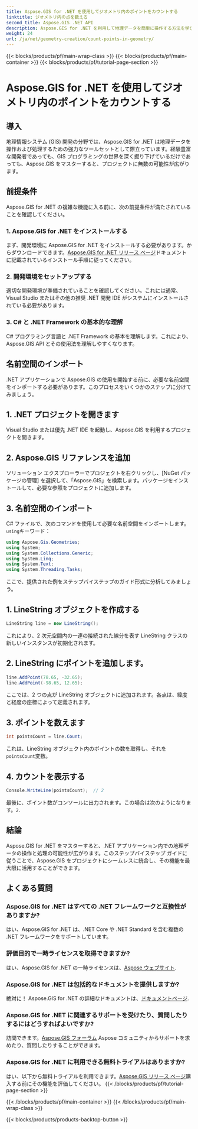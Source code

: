 ```yaml
---
title: Aspose.GIS for .NET を使用してジオメトリ内のポイントをカウントする
linktitle: ジオメトリ内の点を数える
second_title: Aspose.GIS .NET API
description: Aspose.GIS for .NET を利用して地理データを簡単に操作する方法を学びます。包括的なチュートリアルが利用可能です。
weight: 24
url: /ja/net/geometry-creation/count-points-in-geometry/
---
```


{{< blocks/products/pf/main-wrap-class >}}
{{< blocks/products/pf/main-container >}}
{{< blocks/products/pf/tutorial-page-section >}}

# Aspose.GIS for .NET を使用してジオメトリ内のポイントをカウントする

## 導入
地理情報システム (GIS) 開発の分野では、Aspose.GIS for .NET は地理データを操作および処理するための強力なツールセットとして際立っています。経験豊富な開発者であっても、GIS プログラミングの世界を深く掘り下げているだけであっても、Aspose.GIS をマスターすると、プロジェクトに無数の可能性が広がります。
## 前提条件
Aspose.GIS for .NET の複雑な機能に入る前に、次の前提条件が満たされていることを確認してください。
### 1. Aspose.GIS for .NET をインストールする
まず、開発環境に Aspose.GIS for .NET をインストールする必要があります。からダウンロードできます。[Aspose.GIS for .NET リリース ページ](https://releases.aspose.com/gis/net/)ドキュメントに記載されているインストール手順に従ってください。
### 2. 開発環境をセットアップする
適切な開発環境が準備されていることを確認してください。これには通常、Visual Studio またはその他の推奨 .NET 開発 IDE がシステムにインストールされている必要があります。
### 3. C# と .NET Framework の基本的な理解
C# プログラミング言語と .NET Framework の基本を理解します。これにより、Aspose.GIS API とその使用法を理解しやすくなります。

## 名前空間のインポート
.NET アプリケーションで Aspose.GIS の使用を開始する前に、必要な名前空間をインポートする必要があります。このプロセスをいくつかのステップに分けてみましょう。
## 1. .NET プロジェクトを開きます
Visual Studio または優先 .NET IDE を起動し、Aspose.GIS を利用するプロジェクトを開きます。
## 2. Aspose.GIS リファレンスを追加
ソリューション エクスプローラーでプロジェクトを右クリックし、[NuGet パッケージの管理] を選択して、「Aspose.GIS」を検索します。パッケージをインストールして、必要な参照をプロジェクトに追加します。
## 3. 名前空間のインポート
C# ファイルで、次のコマンドを使用して必要な名前空間をインポートします。`using`キーワード：
```csharp
using Aspose.Gis.Geometries;
using System;
using System.Collections.Generic;
using System.Linq;
using System.Text;
using System.Threading.Tasks;
```

ここで、提供された例をステップバイステップのガイド形式に分析してみましょう。
## 1. LineString オブジェクトを作成する
```csharp
LineString line = new LineString();
```
これにより、2 次元空間内の一連の接続された線分を表す LineString クラスの新しいインスタンスが初期化されます。
## 2. LineString にポイントを追加します。
```csharp
line.AddPoint(78.65, -32.65);
line.AddPoint(-98.65, 12.65);
```
ここでは、2 つの点が LineString オブジェクトに追加されます。各点は、緯度と経度の座標によって定義されます。
## 3. ポイントを数えます
```csharp
int pointsCount = line.Count;
```
これは、LineString オブジェクト内のポイントの数を取得し、それを`pointsCount`変数。
## 4. カウントを表示する
```csharp
Console.WriteLine(pointsCount);  // 2
```
最後に、ポイント数がコンソールに出力されます。この場合は次のようになります。`2`.

## 結論
Aspose.GIS for .NET をマスターすると、.NET アプリケーション内での地理データの操作と処理の可能性が広がります。このステップバイステップ ガイドに従うことで、Aspose.GIS をプロジェクトにシームレスに統合し、その機能を最大限に活用することができます。
## よくある質問
### Aspose.GIS for .NET はすべての .NET フレームワークと互換性がありますか?
はい、Aspose.GIS for .NET は、.NET Core や .NET Standard を含む複数の .NET フレームワークをサポートしています。
### 評価目的で一時ライセンスを取得できますか?
はい、Aspose.GIS for .NET の一時ライセンスは、[Aspose ウェブサイト](https://purchase.aspose.com/temporary-license/).
### Aspose.GIS for .NET は包括的なドキュメントを提供しますか?
絶対に！ Aspose.GIS for .NET の詳細なドキュメントは、[ドキュメントページ](https://reference.aspose.com/gis/net/).
### Aspose.GIS for .NET に関連するサポートを受けたり、質問したりするにはどうすればよいですか?
訪問できます。[Aspose.GIS フォーラム](https://forum.aspose.com/c/gis/33) Aspose コミュニティからサポートを求めたり、質問したりすることができます。
### Aspose.GIS for .NET に利用できる無料トライアルはありますか?
はい、以下から無料トライアルを利用できます。[Aspose.GIS リリース ページ](https://releases.aspose.com/)購入する前にその機能を評価してください。
{{< /blocks/products/pf/tutorial-page-section >}}

{{< /blocks/products/pf/main-container >}}
{{< /blocks/products/pf/main-wrap-class >}}

{{< blocks/products/products-backtop-button >}}
